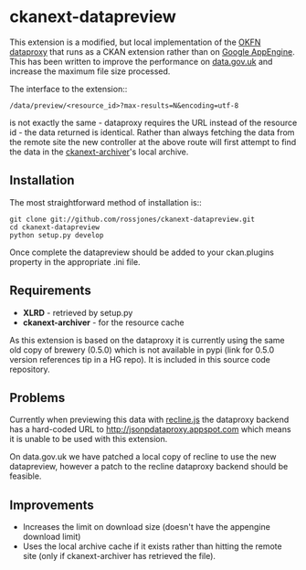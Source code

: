 # ckanext-datapreview

This extension is a modified, but local implementation of the [OKFN dataproxy](https://github.com/okfn/dataproxy) that runs as a CKAN extension rather than on [Google AppEngine](http://jsonpdataproxy.appspot.com). This has been written to improve the performance on [data.gov.uk](data.gov.uk) and increase the maximum file size processed.

The interface to the extension::

    /data/preview/<resource_id>?max-results=N&encoding=utf-8

is not exactly the same - dataproxy requires the URL instead of the resource id - the data returned is identical. Rather than always fetching the data from the remote site the new controller at the above route will first attempt to find the data in the [ckanext-archiver](https://github.com/okfn/ckanext-archiver)'s local archive.

## Installation

The most straightforward method of installation is::

    git clone git://github.com/rossjones/ckanext-datapreview.git
    cd ckanext-datapreview
    python setup.py develop

Once complete the datapreview should be added to your ckan.plugins property in the appropriate .ini file.


## Requirements

* __XLRD__ - retrieved by setup.py
* __ckanext-archiver__ - for the resource cache

As this extension is based on the dataproxy it is currently using the same old copy of brewery (0.5.0) which is not available in pypi (link for 0.5.0 version references tip in a HG repo). It is included in this source code repository.

## Problems

Currently when previewing this data with [recline.js](reclinejs.com) the dataproxy backend has a hard-coded URL to http://jsonpdataproxy.appspot.com which means it is unable to be used with this extension.

On data.gov.uk we have patched a local copy of recline to use the new datapreview, however a patch to the recline dataproxy backend should be feasible.

## Improvements

* Increases the limit on download size (doesn't have the appengine download limit)
* Uses the local archive cache if it exists rather than hitting the remote site (only if ckanext-archiver has retrieved the file).







